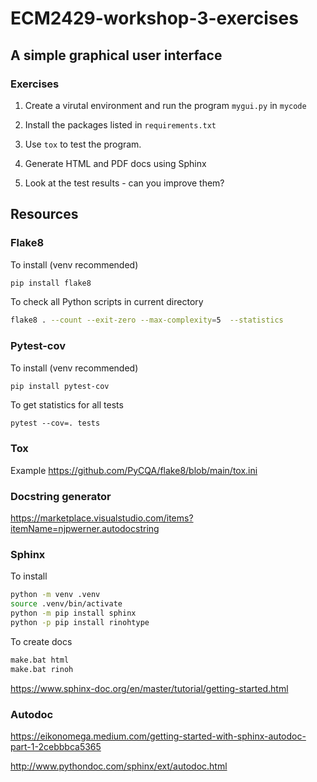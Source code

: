 # ECM2429-workshop-3-exercises

## A simple graphical user interface

### Exercises

1. Create a virutal environment and run the program ```mygui.py``` in ```mycode```

2. Install the packages listed in ```requirements.txt```

3. Use ```tox```  to test the program.

4. Generate HTML and PDF docs using Sphinx

5. Look at the test results - can you improve them?

## Resources

### Flake8

To install (venv recommended)
```sh
pip install flake8
```

To check all Python scripts in current directory
```sh
flake8 . --count --exit-zero --max-complexity=5  --statistics
```

### Pytest-cov
To install (venv recommended)

```sh
pip install pytest-cov
```

To get statistics for all tests
```
pytest --cov=. tests
```

### Tox

Example
<https://github.com/PyCQA/flake8/blob/main/tox.ini>

### Docstring generator

<https://marketplace.visualstudio.com/items?itemName=njpwerner.autodocstring>

### Sphinx

To install

```sh
python -m venv .venv
source .venv/bin/activate
python -m pip install sphinx
python -p pip install rinohtype
```

To create docs

```sh
make.bat html
make.bat rinoh
```

<https://www.sphinx-doc.org/en/master/tutorial/getting-started.html>

### Autodoc

<https://eikonomega.medium.com/getting-started-with-sphinx-autodoc-part-1-2cebbbca5365>

<http://www.pythondoc.com/sphinx/ext/autodoc.html>